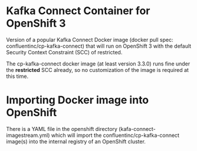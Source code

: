 Kafka Connect Container for OpenShift 3
=======================================

Version of a popular Kafka Connect Docker image (docker pull spec: confluentinc/cp-kafka-connect)
that will run on OpenShift 3 with the default Security Context Constraint (SCC)
of restricted.

The cp-kafka-connect docker image (at least version 3.3.0) runs fine under the **restricted** SCC already,
so no customization of the image is required at this time.

# Importing Docker image into OpenShift
There is a YAML file in the openshift directory (kafa-connect-imagestream.yml) which will
import the confluentinc/cp-kafka-connect image(s) into the internal registry of an OpenShift
cluster.
